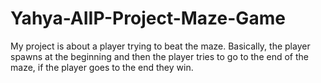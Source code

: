 # Yahya-AIIP-Project-Maze-Game

My project is about a player trying to beat the maze. Basically, the player spawns at the beginning and then the player tries to go to the end of the maze, if the player goes to the end they win.
